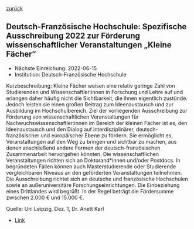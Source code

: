 [zurück](/funding/)

## Deutsch-Französische Hochschule: Spezifische Ausschreibung 2022 zur Förderung wissenschaftlicher Veranstaltungen „Kleine Fächer“

* Nächste Einreichung: 2022-06-15
* Institution: Deutsch-Französische Hochschule

Kurzbeschreibung: Kleine Fächer weisen eine relativ geringe Zahl von Studierenden und Wissenschaftler:innen in Forschung und Lehre auf und erlangen daher häufig nicht die Sichtbarkeit, die ihnen eigentlich zustünde. Jedoch leisten sie einen großen Beitrag zum Ideenaustausch und zur Ausbildung im Hochschulbereich. Ziel der vorliegenden Ausschreibung zur Förderung von wissenschaftlichen Veranstaltungen für Nachwuchswissenschaftler:innen im Bereich der kleinen Fächer ist es, den Ideenaustausch und den Dialog auf interdisziplinärer, deutsch-französischer und europäischer Ebene zu fördern. Sie ermöglicht es, Veranstaltungen auf den Weg zu bringen und sichtbar zu machen, aus denen anschließend andere Formen der deutsch-französischen Zusammenarbeit hervorgehen könnten. Die wissenschaftlichen Veranstaltungen richten sich an Doktorand*innen und/oder Postdocs. In begründeten Fällen können auch Masterstudierende oder Studierende vergleichbaren Niveaus an den geförderten Veranstaltungen teilnehmen. Die Ausschreibung richtet sich an deutsche und französische Hochschulen sowie an außeruniversitäre Forschungseinrichtungen. Die Einbeziehung eines Drittlandes wird begrüßt. In der Regel beträgt die Fördersumme zwischen 2.000 € und 15.000 €.

Quelle: Uni Leipzig, Dez. 1, Dr. Anett Karl

* [Link](https://www.dfh-ufa.org/informationen-fuer/hochschulen/ausschreibungen/wissenschaftliche-veranstaltungen)